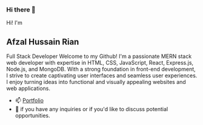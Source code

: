 ### Hi there 👋
Hi! I'm
## Afzal Hussain Rian
Full Stack Developer
Welcome to my Github! I'm a passionate MERN stack web developer with expertise in HTML, CSS, JavaScript, React, Express.js, Node.js, and MongoDB. With a strong foundation in front-end development, I strive to create captivating user interfaces and seamless user experiences. I enjoy turning ideas into functional and visually appealing websites and web applications.
- 📫 [Portfolio](https://afzal-hussain-2023.web.app/)
- 💬 if you have any inquiries or if you'd like to discuss potential opportunities.

<!--
**marsrian/marsrian** is a ✨ _special_ ✨ repository because its `README.md` (this file) appears on your GitHub profile.

Here are some ideas to get you started:

- 🔭 I’m currently working on ...
- 🌱 I’m currently learning ...
- 👯 I’m looking to collaborate on ...
- 🤔 I’m looking for help with ...
- 💬 Ask me about ...
- 📫 How to reach me: ...
- 😄 Pronouns: ...
- ⚡ Fun fact: ...
-->
